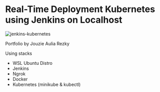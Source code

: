 # Real-Time Deployment Kubernetes using Jenkins on Localhost

![jenkins-kubernetes](https://github.com/user-attachments/assets/4d68c1b4-b72c-43f2-ad22-c6dda862d31b)

Portfolio by Jouzie Aulia Rezky

Using stacks
- WSL Ubuntu Distro
- Jenkins
- Ngrok
- Docker
- Kubernetes (minikube & kubectl)
